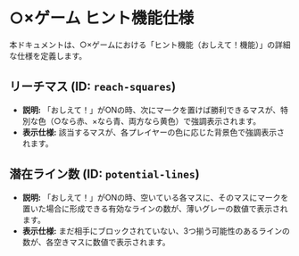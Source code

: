 # ○×ゲーム ヒント機能仕様

本ドキュメントは、○×ゲームにおける「ヒント機能（おしえて！機能）」の詳細な仕様を定義します。

## リーチマス (ID: `reach-squares`)

- **説明:** 「おしえて！」がONの時、次にマークを置けば勝利できるマスが、特別な色（○なら赤、×なら青、両方なら黄色）で強調表示されます。
- **表示仕様:** 該当するマスが、各プレイヤーの色に応じた背景色で強調表示されます。

## 潜在ライン数 (ID: `potential-lines`)

- **説明:** 「おしえて！」がONの時、空いている各マスに、そのマスにマークを置いた場合に形成できる有効なラインの数が、薄いグレーの数値で表示されます。
- **表示仕様:** まだ相手にブロックされていない、3つ揃う可能性のあるラインの数が、各空きマスに数値で表示されます。
